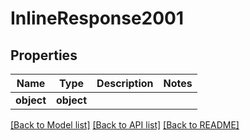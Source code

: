 # InlineResponse2001

## Properties
Name | Type | Description | Notes
------------ | ------------- | ------------- | -------------
**object** | **object** |  | 

[[Back to Model list]](../../README.md#documentation-for-models) [[Back to API list]](../../README.md#documentation-for-api-endpoints) [[Back to README]](../../README.md)


